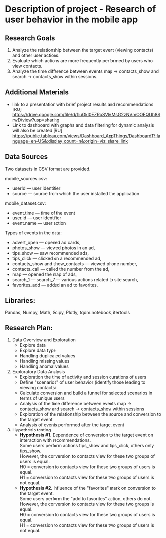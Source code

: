 # Description of project - Research of user behavior in the mobile app
## Research Goals
1. Analyze the relationship between the target event (viewing contacts) and other user actions.
2. Evaluate which actions are more frequently performed by users who view contacts.
3. Analyze the time difference between events map -> contacts_show and search -> contacts_show within sessions.

## Additional Materials
- link to a presentation with brief project results and recommendations [RU]
  https://drive.google.com/file/d/1luGkl0EZRoSVMMsG2zNVmOOEQUh8SrwD/view?usp=sharing 
- Link to dashboard with graphs and data filtering for dynamic analysis will also be created [RU]
  https://public.tableau.com/views/Dashboard_AppThings/Dashboard1?:language=en-US&:display_count=n&:origin=viz_share_link

## Data Sources
Two datasets in CSV format are provided.

mobile_sources.csv:
- userId — user identifier
- source — source from which the user installed the application

mobile_dataset.csv:
- event.time — time of the event
- user.id — user identifier
- event.name — user action

Types of events in the data:
- advert_open — opened ad cards,
- photos_show — viewed photos in an ad,
- tips_show — saw recommended ads,
- tips_click — clicked on a recommended ad,
- contacts_show and show_contacts — viewed phone number,
- contacts_call — called the number from the ad,
- map — opened the map of ads,
- search_1 — search_7 — various actions related to site search,
- favorites_add — added an ad to favorites.

## Libraries:
Pandas, Numpy, Math, Scipy, Plotly, tqdm.notebook, itertools 

## Research Plan:
1. Data Overview and Exploration
   - Explore data
   - Explore data type
   - Handling duplicated values
   - Handling missing values
   - Handling anomal values
2. Exploratory Data Analysis
   - Exploration the time of activity and session durations of users
   - Define "scenarios" of user behavior (identify those leading to viewing contacts)
   - Calculate conversion and build a funnel for selected scenarios in terms of unique users
   - Analysis of the time difference between events map -> contacts_show and search -> contacts_show within sessions
   - Exploration of the relationship between the source and conversion to the target event
   - Analysis of events performed after the target event
3. Hypothesis testing
   - **Hypothesis #1.** Dependence of conversion to the target event on interaction with recommendations.\
     Some users perform actions tips_show and tips_click, others only tips_show.\
     However, the conversion to contacts view for these two groups of users is equal.\
     H0 = conversion to contacts view for these two groups of users is equal.\
     H1 = conversion to contacts view for these two groups of users is not equal.
   - **Hypothesis #2.** Influence of the "favorites" mark on conversion to the target event.\
     Some users perform the "add to favorites" action, others do not.\
     However, the conversion to contacts view for these two groups is equal.\
     H0 = conversion to contacts view for these two groups of users is equal.\
     H1 = conversion to contacts view for these two groups of users is not equal.
